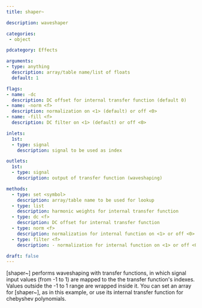 ```yaml
---
title: shaper~

description: waveshaper

categories:
 - object

pdcategory: Effects

arguments:
- type: anything
  description: array/table name/list of floats
  default: 1

flags:
- name: -dc
  description: DC offset for internal transfer function (default 0)
- name: -norm <f>
  description: normalization on <1> (default) or off <0>
- name: -fill <f>
  description: DC filter on <1> (default) or off <0>

inlets: 
  1st:
  - type: signal
    description: signal to be used as index

outlets:
  1st:
  - type: signal
    description: output of transfer function (waveshaping)

methods:
  - type: set <symbol>
    description: array/table name to be used for lookup
  - type: list
    description: harmonic weights for internal transfer function
  - type: dc <f>
    description: DC offset for internal transfer function
  - type: norm <f>
    description: normalization for internal function on <1> or off <0>
  - type: filter <f>
    description: - normalization for internal function on <1> or off <0>

draft: false
---
```


[shaper~] performs waveshaping with transfer functions, in which signal input values (from -1 to 1) are mapped to the the transfer function's indexes. Values outside the -1 to 1 range are wrapped inside it.
You can set an array for [shaper~], as in this example, or use its internal transfer function for chebyshev polynomials.